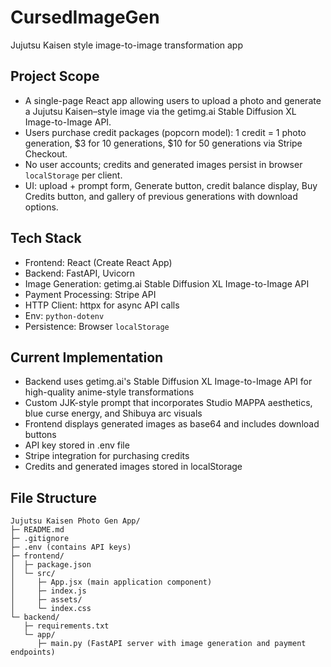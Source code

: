 # CursedImageGen
Jujutsu Kaisen style image-to-image transformation app

## Project Scope
- A single-page React app allowing users to upload a photo and generate a Jujutsu Kaisen–style image via the getimg.ai Stable Diffusion XL Image-to-Image API.
- Users purchase credit packages (popcorn model): 1 credit = 1 photo generation, $3 for 10 generations, $10 for 50 generations via Stripe Checkout.
- No user accounts; credits and generated images persist in browser `localStorage` per client.
- UI: upload + prompt form, Generate button, credit balance display, Buy Credits button, and gallery of previous generations with download options.

## Tech Stack
- Frontend: React (Create React App)
- Backend: FastAPI, Uvicorn
- Image Generation: getimg.ai Stable Diffusion XL Image-to-Image API
- Payment Processing: Stripe API
- HTTP Client: httpx for async API calls
- Env: `python-dotenv`
- Persistence: Browser `localStorage`

## Current Implementation
- Backend uses getimg.ai's Stable Diffusion XL Image-to-Image API for high-quality anime-style transformations
- Custom JJK-style prompt that incorporates Studio MAPPA aesthetics, blue curse energy, and Shibuya arc visuals
- Frontend displays generated images as base64 and includes download buttons
- API key stored in .env file
- Stripe integration for purchasing credits
- Credits and generated images stored in localStorage

## File Structure
```
Jujutsu Kaisen Photo Gen App/
├─ README.md
├─ .gitignore
├─ .env (contains API keys)
├─ frontend/
│  ├─ package.json
│  └─ src/
│     ├─ App.jsx (main application component)
│     ├─ index.js
│     ├─ assets/
│     └─ index.css
└─ backend/
   ├─ requirements.txt
   └─ app/
      ├─ main.py (FastAPI server with image generation and payment endpoints)
```
